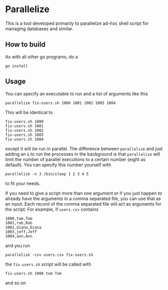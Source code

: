 Parallelize
===========

This is a tool developed primarily to parallelize ad-hoc shell script for
managing databases and similar.

How to build
------------

As with all other go programs, do a

	go install

Usage
-----

You can specify an executable to run and a list of arguments like this

	parallelize fix-users.sh 1000 1001 1002 1003 1004

This will be identical to

	fix-users.sh 1000
	fix-users.sh 1001
	fix-users.sh 1002
	fix-users.sh 1003
	fix-users.sh 1004

except it will be run in parallel. The difference between `parallelize` and
just adding an `&` to run the processes in the background is that `parallelize` will limit
the number of parallel executions to a certain number (eight as default). You can specify
this number yourself with

	parallelize -n 3 /bin/sleep 1 2 3 4 5

to fit your needs.

If you need to give a script more than one argument or if you just happen to
already have  the arguments in a comma separated file, you can use that as an
input. Each record of the comma separated file will act as arguments for the
script. For example, if `users.csv` contains

	1000,tom,Tom
	1001,rob,Rob
	1002,diana,Diana
	1003,jeff,Jeff
	1004,ann,Ann

and you run

	parallelize -csv users.csv fix-users.sh

the `fix-users.sh` script will be called with

	fix-users.sh 1000 tom Tom

and so on
